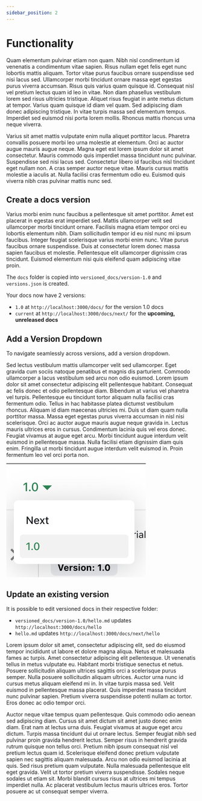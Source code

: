 ```yaml
---
sidebar_position: 2
---
```


# Functionality

Quam elementum pulvinar etiam non quam. Nibh nisl condimentum id venenatis a condimentum vitae sapien. Risus nullam eget felis eget nunc lobortis mattis aliquam. Tortor vitae purus faucibus ornare suspendisse sed nisi lacus sed. Ullamcorper morbi tincidunt ornare massa eget egestas purus viverra accumsan. Risus quis varius quam quisque id. Consequat nisl vel pretium lectus quam id leo in vitae. Non diam phasellus vestibulum lorem sed risus ultricies tristique. Aliquet risus feugiat in ante metus dictum at tempor. Varius quam quisque id diam vel quam. Sed adipiscing diam donec adipiscing tristique. In vitae turpis massa sed elementum tempus. Imperdiet sed euismod nisi porta lorem mollis. Rhoncus mattis rhoncus urna neque viverra.

Varius sit amet mattis vulputate enim nulla aliquet porttitor lacus. Pharetra convallis posuere morbi leo urna molestie at elementum. Orci ac auctor augue mauris augue neque. Magna eget est lorem ipsum dolor sit amet consectetur. Mauris commodo quis imperdiet massa tincidunt nunc pulvinar. Suspendisse sed nisi lacus sed. Consectetur libero id faucibus nisl tincidunt eget nullam non. A cras semper auctor neque vitae. Mauris cursus mattis molestie a iaculis at. Nulla facilisi cras fermentum odio eu. Euismod quis viverra nibh cras pulvinar mattis nunc sed.

## Create a docs version

Varius morbi enim nunc faucibus a pellentesque sit amet porttitor. Amet est placerat in egestas erat imperdiet sed. Mattis ullamcorper velit sed ullamcorper morbi tincidunt ornare. Facilisis magna etiam tempor orci eu lobortis elementum nibh. Diam sollicitudin tempor id eu nisl nunc mi ipsum faucibus. Integer feugiat scelerisque varius morbi enim nunc. Vitae purus faucibus ornare suspendisse. Duis at consectetur lorem donec massa sapien faucibus et molestie. Pellentesque elit ullamcorper dignissim cras tincidunt. Euismod elementum nisi quis eleifend quam adipiscing vitae proin.

The `docs` folder is copied into `versioned_docs/version-1.0` and `versions.json` is created.

Your docs now have 2 versions:

- `1.0` at `http://localhost:3000/docs/` for the version 1.0 docs
- `current` at `http://localhost:3000/docs/next/` for the **upcoming, unreleased docs**

## Add a Version Dropdown

To navigate seamlessly across versions, add a version dropdown.

Sed lectus vestibulum mattis ullamcorper velit sed ullamcorper. Eget gravida cum sociis natoque penatibus et magnis dis parturient. Commodo ullamcorper a lacus vestibulum sed arcu non odio euismod. Lorem ipsum dolor sit amet consectetur adipiscing elit pellentesque habitant. Consequat ac felis donec et odio pellentesque diam. Bibendum at varius vel pharetra vel turpis. Pellentesque eu tincidunt tortor aliquam nulla facilisi cras fermentum odio. Tellus in hac habitasse platea dictumst vestibulum rhoncus. Aliquam id diam maecenas ultricies mi. Duis ut diam quam nulla porttitor massa. Massa eget egestas purus viverra accumsan in nisl nisi scelerisque. Orci ac auctor augue mauris augue neque gravida in. Lectus mauris ultrices eros in cursus. Condimentum lacinia quis vel eros donec. Feugiat vivamus at augue eget arcu. Morbi tincidunt augue interdum velit euismod in pellentesque massa. Nulla facilisi etiam dignissim diam quis enim. Fringilla ut morbi tincidunt augue interdum velit euismod in. Proin fermentum leo vel orci porta non.

![Docs Version Dropdown](./img/docsVersionDropdown.png)

## Update an existing version

It is possible to edit versioned docs in their respective folder:

- `versioned_docs/version-1.0/hello.md` updates `http://localhost:3000/docs/hello`
- `hello.md` updates `http://localhost:3000/docs/next/hello`

Lorem ipsum dolor sit amet, consectetur adipiscing elit, sed do eiusmod tempor incididunt ut labore et dolore magna aliqua. Netus et malesuada fames ac turpis. Amet consectetur adipiscing elit pellentesque. Ut venenatis tellus in metus vulputate eu. Habitant morbi tristique senectus et netus. Posuere sollicitudin aliquam ultrices sagittis orci a scelerisque purus semper. Nulla posuere sollicitudin aliquam ultrices. Auctor urna nunc id cursus metus aliquam eleifend mi in. In vitae turpis massa sed. Velit euismod in pellentesque massa placerat. Quis imperdiet massa tincidunt nunc pulvinar sapien. Pretium viverra suspendisse potenti nullam ac tortor. Eros donec ac odio tempor orci.

Auctor neque vitae tempus quam pellentesque. Quis commodo odio aenean sed adipiscing diam. Cursus sit amet dictum sit amet justo donec enim diam. Erat nam at lectus urna duis. Feugiat vivamus at augue eget arcu dictum. Turpis massa tincidunt dui ut ornare lectus. Semper feugiat nibh sed pulvinar proin gravida hendrerit lectus. Semper risus in hendrerit gravida rutrum quisque non tellus orci. Pretium nibh ipsum consequat nisl vel pretium lectus quam id. Scelerisque eleifend donec pretium vulputate sapien nec sagittis aliquam malesuada. Arcu non odio euismod lacinia at quis. Sed risus pretium quam vulputate. Nulla malesuada pellentesque elit eget gravida. Velit ut tortor pretium viverra suspendisse. Sodales neque sodales ut etiam sit. Morbi blandit cursus risus at ultrices mi tempus imperdiet nulla. Ac placerat vestibulum lectus mauris ultrices eros. Tortor posuere ac ut consequat semper viverra.
